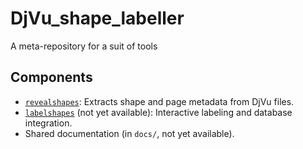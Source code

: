 # DjVu_shape_labeller
A meta-repository for a suit of tools
## Components

- [`revealshapes`](https://github.com/jsbien/revealshapes): Extracts shape and page metadata from DjVu files.
- [`labelshapes`](https://github.com/jsbien/labelshapes) (not yet available): Interactive labeling and database integration.
- Shared documentation (in `docs/`, not yet available).
